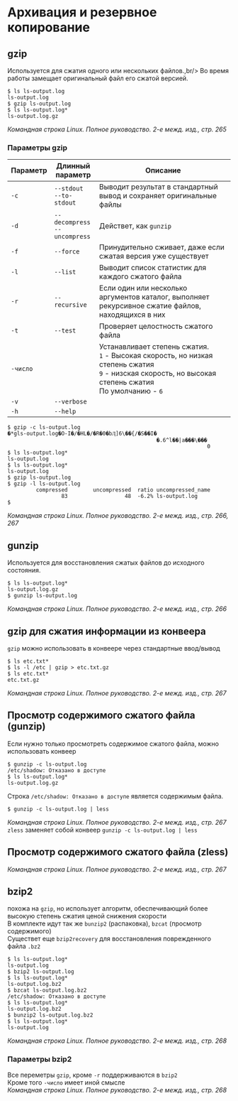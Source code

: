 # Архивация и резервное копирование
## gzip
Используется для сжатия одного или нескольких файлов.,br/>
Во время работы замещает оригинальный файл его сжатой версией.<br/>
```shell
$ ls ls-output.log 
ls-output.log
$ gzip ls-output.log
$ ls ls-output.log*
ls-output.log.gz
```
*Командная строка Linux. Полное руководство. 2-е межд. изд., стр. 265*

### Параметры gzip
| Параметр  | Длинный<br/>параметр             | Описание                                                                                                                                                       |
|-----------|----------------------------------|----------------------------------------------------------------------------------------------------------------------------------------------------------------|
| `-c`      | `--stdout`<br/>`--to-stdout`     | Выводит результат в стандартный вывод и сохраняет оригинальные файлы                                                                                           |
| `-d`      | `--decompress`<br>`--uncompress` | Действет, как `gunzip`                                                                                                                                         |
| `-f`      | `--force`                        | Принудительно сживает, даже если сжатая версия уже существует                                                                                                  |
| `-l`      | `--list`                         | Выводит список статистик для каждого сжатого файла                                                                                                             |
| `-r`      | `--recursive`                    | Если один или несколько аргументов каталог, выполняет рекурсивное сжатие файлов, находящихся в них                                                             |
| `-t`      | `--test`                         | Проверяет целостность сжатого файла                                                                                                                            |
| `-число`  | | Устанавливает степень сжатия.<br/>`1` - Высокая скорость, но низкая степень сжатия<br/>`9` - низская скорость, но высокая степень сжатия<br/>По умолчанию - `6` | 
| `-v`      | `--verbose`                      |                                                                                                                                                                |
| `-h`      | `--help`                         |                                                                                                                                                                |

```shell
$ gzip -c ls-output.log
�*gls-output.log�O-I�/�HL�/�R�0�bӅ]6\��{/�S��I�
                                               �.6^l��|a���\���
                                                               0
$ ls ls-output.log*
ls-output.log
$ ls ls-output.log*
ls-output.log
$ gzip ls-output.log
$ gzip -l ls-output.log
         compressed        uncompressed  ratio uncompressed_name
                 83                  48  -6.2% ls-output.log
$                 
```
*Командная строка Linux. Полное руководство. 2-е межд. изд., стр. 266, 267*

## gunzip
Используется для восстановления сжатых файлов до исходного состояния.<br/>
```shell
$ ls ls-output.log*
ls-output.log.gz
$ gunzip ls-output.log
```
*Командная строка Linux. Полное руководство. 2-е межд. изд., стр. 266*

## gzip для сжатия информации из конвеера
`gzip` можно использовать в конвеере через стандартные ввод/вывод
```shell
$ ls etc.txt*
$ ls -l /etc | gzip > etc.txt.gz
$ ls etc.txt*
etc.txt.gz
```
*Командная строка Linux. Полное руководство. 2-е межд. изд., стр. 267*

## Просмотр содержимого сжатого файла (gunzip)
Если нужно только просмотреть содержимое сжатого файла, можно использовать конвеер
```shell
$ gunzip -c ls-output.log
/etc/shadow: Отказано в доступе
$ ls ls-output.log*
ls-output.log.gz
```
Строка `/etc/shadow: Отказано в доступе` является содержимым файла.<br/>
```shell
$ gunzip -c ls-output.log | less
```
*Командная строка Linux. Полное руководство. 2-е межд. изд., стр. 267*
`zless` заменяет собой конвеер `gunzip -c ls-output.log | less`<br/>
## Просмотр содержимого сжатого файла (zless)

*Командная строка Linux. Полное руководство. 2-е межд. изд., стр. 267*

## bzip2
похожа на `gzip`, но использует алгоритм, обеспечивающий более высокую степень сжатия ценой снижения скорости<br/>
В комплекте идут так же `bunzip2` (распаковка), `bzcat` (просмотр содержимого)<br/>
Существет еще `bzip2recovery` для восстановления поврежденного файла `.bz2`
```shell
$ ls ls-output.log*
ls-output.log
$ bzip2 ls-output.log
$ ls ls-output.log*
ls-output.log.bz2
$ bzcat ls-output.log.bz2
/etc/shadow: Отказано в доступе
$ ls ls-output.log*
ls-output.log.bz2
$ bunzip2 ls-output.log.bz2 
$ ls ls-output.log*
ls-output.log
```
*Командная строка Linux. Полное руководство. 2-е межд. изд., стр. 268*

### Параметры bzip2
Все переметры `gzip`, кроме `-r` поддерживаются в `bzip2`<br/>
Кроме того `-число` имеет иной смысле<br/>
*Командная строка Linux. Полное руководство. 2-е межд. изд., стр. 268*